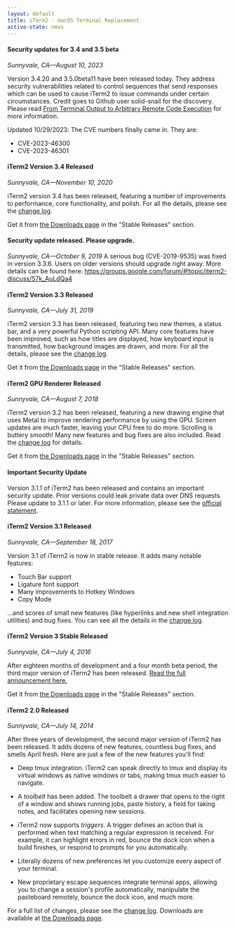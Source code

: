 ```yaml
---
layout: default
title: iTerm2 - macOS Terminal Replacement
active-state: news
---
```


#### Security updates for 3.4 and 3.5 beta
<i>Sunnyvale, CA&mdash;August 10, 2023</i>

Version 3.4.20 and 3.5.0beta11 have been released today. They address security vulnerabilities related to control sequences that send responses which can be used to cause iTerm2 to issue commands under certain circumstances. Credit goes to Github user solid-snail for the discovery. Please read <a href="https://blog.solidsnail.com/posts/2023-08-28-iterm2-rce">From Terminal Output to Arbitrary Remote Code Execution</a> for more information.

Updated 10/29/2023: The CVE numbers finally came in. They are:

  * CVE-2023-46300
  * CVE-2023-46301

#### iTerm2 Version 3.4 Released
<i>Sunnyvale, CA&mdash;November 10, 2020</i>

iTerm2 version 3.4 has been released, featuring a number of improvements to performance, core functionality, and polish. For all the details, please see the <a href="https://iterm2.com/downloads/stable/iTerm2-3_4_0.changelog">change log</a>.

Get it from <a href="/downloads.html">the Downloads page</a> in the "Stable Releases" section.

#### Security update released. Please upgrade.
<i>Sunnyvale, CA&mdash;October 9, 2019</i>
A serious bug (CVE-2019-9535) was fixed in version 3.3.6. Users on older versions should upgrade right away. More details can be found here: https://groups.google.com/forum/#!topic/iterm2-discuss/57k_AuLdQa4

#### iTerm2 Version 3.3 Released
<i>Sunnyvale, CA&mdash;July 31, 2019</i>

iTerm2 version 3.3 has been released, featuring two new themes, a status bar, and a very powerful Python scripting API. Many core features have been improved, such as how titles are displayed, how keyboard input is transmitted, how background images are drawn, and more. For all the details, please see the <a href="https://iterm2.com/downloads/stable/iTerm2-3_3_0.changelog">change log</a>.

Get it from <a href="/downloads.html">the Downloads page</a> in the "Stable Releases" section.

#### iTerm2 GPU Renderer Released
<i>Sunnyvale, CA&mdash;August 7, 2018</i>

iTerm2 version 3.2 has been released, featuring a new drawing engine that uses Metal to improve rendering performance by using the GPU. Screen updates are much faster, leaving your CPU free to do more. Scrolling is buttery smooth! Many new features and bug fixes are also included. Read the <a href="https://iterm2.com/downloads/stable/iTerm2-3_2_0.changelog">change log</a> for details.

Get it from <a href="/downloads.html">the Downloads page</a> in the "Stable Releases" section.

#### Important Security Update

Version 3.1.1 of iTerm2 has been released and contains an important security update. Prior versions could leak private data over DNS requests. Please update to 3.1.1 or later. For more information, please see the <a href="https://gitlab.com/gnachman/iterm2/wikis/dnslookupissue">official statement</a>.

#### iTerm2 Version 3.1 Released
<i>Sunnyvale, CA&mdash;September 18, 2017</i>

Version 3.1 of iTerm2 is now in stable release. It adds many notable features:

  * Touch Bar support
  * Ligature font support
  * Many improvements to Hotkey Windows
  * Copy Mode

...and scores of small new features (like hyperlinks and new shell integration utilities) and bug fixes. You can see all the details in the <a href="https://iterm2.com/downloads/stable/iTerm2-3_1_0.changelog">change log</a>.

#### iTerm2 Version 3 Stable Released
<i>Sunnyvale, CA&mdash;July 4, 2016</i>

After eighteen months of development and a four month beta period, the third major version of iTerm2 has been released. <a href="/version3.html">Read the full announcement here.</a>

Get it from <a href="/downloads.html">the Downloads page</a> in the "Stable Releases" section.

#### iTerm2 2.0 Released
<i>Sunnyvale, CA&mdash;July 14, 2014</i>

After three years of development, the second major version of iTerm2 has been released. It adds dozens of new features, countless bug fixes, and smells April fresh. Here are just a few of the new features you'll find:
 
  * Deep tmux integration. iTerm2 can speak directly to tmux and display its virtual windows as native windows or tabs, making tmux much easier to navigate.

  * A <i>toolbelt</i> has been added. The toolbelt a drawer that opens to the right of a window and shows running jobs, paste history, a field for taking notes, and facilitates opening new sessions.

  * iTerm2 now supports <i>triggers</i>. A trigger defines an action that is performed when text matching a regular expression is received. For example, it can highlight errors in red, bounce the dock icon when a build finishes, or respond to prompts for you automatically.

  * Literally dozens of new preferences let you customize every aspect of your terminal.

  * New proprietary escape sequences integrate terminal apps, allowing you to change a session's profile automatically, manipulate the pasteboard remotely, bounce the dock icon, and much more.

For a full list of changes, please see the <a href="/appcasts/full_changes.txt">change log</a>. Downloads are available at <a href="/downloads.html">the Downloads page</a>.


